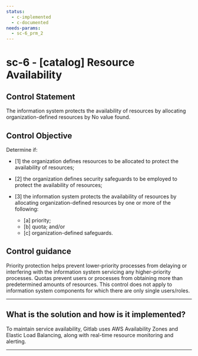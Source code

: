 ```yaml
---
status:
  - c-implemented
  - c-documented
needs-params:
  - sc-6_prm_2
---
```


# sc-6 - \[catalog\] Resource Availability

## Control Statement

The information system protects the availability of resources by allocating organization-defined resources by No value found.

## Control Objective

Determine if:

- \[1\] the organization defines resources to be allocated to protect the availability of resources;

- \[2\] the organization defines security safeguards to be employed to protect the availability of resources;

- \[3\] the information system protects the availability of resources by allocating organization-defined resources by one or more of the following:

  - \[a\] priority;
  - \[b\] quota; and/or
  - \[c\] organization-defined safeguards.

## Control guidance

Priority protection helps prevent lower-priority processes from delaying or interfering with the information system servicing any higher-priority processes. Quotas prevent users or processes from obtaining more than predetermined amounts of resources. This control does not apply to information system components for which there are only single users/roles.

______________________________________________________________________

## What is the solution and how is it implemented?

To maintain service availability, Gitlab uses AWS Availability Zones and Elastic Load Balancing, along with real-time resource monitoring and alerting.

______________________________________________________________________
